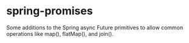 # spring-promises
Some additions to the Spring async Future primitives to allow common operations like map(), flatMap(), and join().
